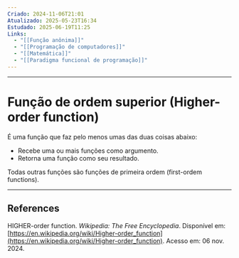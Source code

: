 ```yaml
---
Criado: 2024-11-06T21:01
Atualizado: 2025-05-23T16:34
Estudado: 2025-06-19T11:25
Links:
  - "[[Função anônima]]"
  - "[[Programação de computadores]]"
  - "[[Matemática]]"
  - "[[Paradigma funcional de programação]]"
---
```

---
# Função de ordem superior (Higher-order function)

É uma função que faz pelo menos umas das duas coisas abaixo:

- Recebe uma ou mais funções como argumento.
- Retorna uma função como seu resultado.

Todas outras funções são funções de primeira ordem (first-ordem functions).

---
## References

HIGHER-order function. _Wikipedia: The Free Encyclopedia_. Disponível em: [https://en.wikipedia.org/wiki/Higher-order_function](https://en.wikipedia.org/wiki/Higher-order_function). Acesso em: 06 nov. 2024.